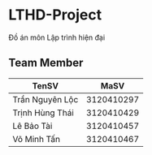 # LTHD-Project
Đồ án môn Lập trình hiện đại

## Team Member
| TenSV                 | MaSV       |
|-----------------------|------------|
| Trần Nguyên Lộc       | 3120410297 |
| Trịnh Hùng Thái       | 3120410429 |
| Lê Bảo Tài            | 3120410457 |
| Võ Minh Tấn           | 3120410467 |
 
  
